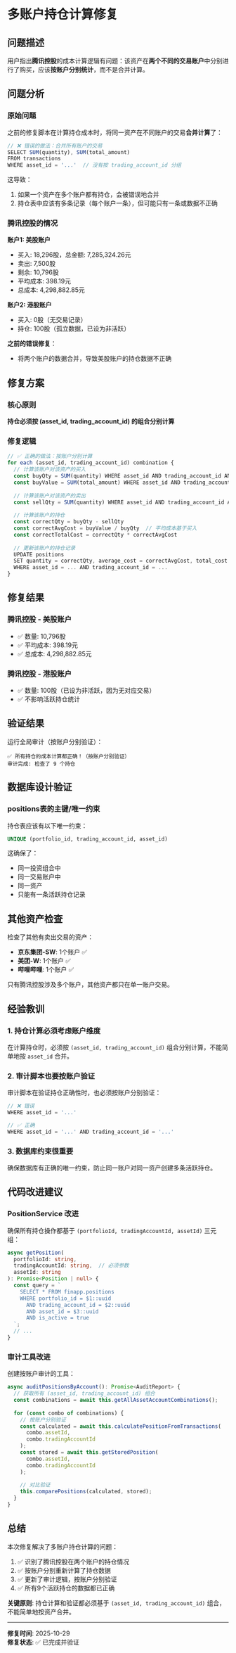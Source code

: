 # 多账户持仓计算修复

## 问题描述

用户指出**腾讯控股**的成本计算逻辑有问题：该资产在**两个不同的交易账户**中分别进行了购买，应该**按账户分别统计**，而不是合并计算。

## 问题分析

### 原始问题
之前的修复脚本在计算持仓成本时，将同一资产在不同账户的交易**合并计算**了：

```typescript
// ❌ 错误的做法：合并所有账户的交易
SELECT SUM(quantity), SUM(total_amount)
FROM transactions
WHERE asset_id = '...'  // 没有按 trading_account_id 分组
```

这导致：
1. 如果一个资产在多个账户都有持仓，会被错误地合并
2. 持仓表中应该有多条记录（每个账户一条），但可能只有一条或数据不正确

### 腾讯控股的情况

**账户1: 美股账户**
- 买入: 18,296股，总金额: 7,285,324.26元
- 卖出: 7,500股
- 剩余: 10,796股
- 平均成本: 398.19元
- 总成本: 4,298,882.85元

**账户2: 港股账户**  
- 买入: 0股（无交易记录）
- 持仓: 100股（孤立数据，已设为非活跃）

**之前的错误修复**：
- 将两个账户的数据合并，导致美股账户的持仓数据不正确

## 修复方案

### 核心原则
**持仓必须按 (asset_id, trading_account_id) 的组合分别计算**

### 修复逻辑

```typescript
// ✅ 正确的做法：按账户分别计算
for each (asset_id, trading_account_id) combination {
  // 计算该账户对该资产的买入
  const buyQty = SUM(quantity) WHERE asset_id AND trading_account_id AND is_buy
  const buyValue = SUM(total_amount) WHERE asset_id AND trading_account_id AND is_buy
  
  // 计算该账户对该资产的卖出
  const sellQty = SUM(quantity) WHERE asset_id AND trading_account_id AND is_sell
  
  // 计算该账户的持仓
  const correctQty = buyQty - sellQty
  const correctAvgCost = buyValue / buyQty  // 平均成本基于买入
  const correctTotalCost = correctQty * correctAvgCost
  
  // 更新该账户的持仓记录
  UPDATE positions 
  SET quantity = correctQty, average_cost = correctAvgCost, total_cost = correctTotalCost
  WHERE asset_id = ... AND trading_account_id = ...
}
```

## 修复结果

### 腾讯控股 - 美股账户
- ✅ 数量: 10,796股
- ✅ 平均成本: 398.19元
- ✅ 总成本: 4,298,882.85元

### 腾讯控股 - 港股账户
- ✅ 数量: 100股（已设为非活跃，因为无对应交易）
- ✅ 不影响活跃持仓统计

## 验证结果

运行全局审计（按账户分别验证）：
```
✅ 所有持仓的成本计算都正确！（按账户分别验证）
审计完成: 检查了 9 个持仓
```

## 数据库设计验证

### positions表的主键/唯一约束
持仓表应该有以下唯一约束：
```sql
UNIQUE (portfolio_id, trading_account_id, asset_id)
```

这确保了：
- 同一投资组合中
- 同一交易账户中
- 同一资产
- 只能有一条活跃持仓记录

## 其他资产检查

检查了其他有卖出交易的资产：
- **京东集团-SW**: 1个账户 ✅
- **美团-W**: 1个账户 ✅
- **哔哩哔哩**: 1个账户 ✅

只有腾讯控股涉及多个账户，其他资产都只在单一账户交易。

## 经验教训

### 1. 持仓计算必须考虑账户维度
在计算持仓时，必须按 `(asset_id, trading_account_id)` 组合分别计算，不能简单地按 `asset_id` 合并。

### 2. 审计脚本也要按账户验证
审计脚本在验证持仓正确性时，也必须按账户分别验证：
```typescript
// ❌ 错误
WHERE asset_id = '...'

// ✅ 正确  
WHERE asset_id = '...' AND trading_account_id = '...'
```

### 3. 数据库约束很重要
确保数据库有正确的唯一约束，防止同一账户对同一资产创建多条活跃持仓。

## 代码改进建议

### PositionService 改进
确保所有持仓操作都基于 `(portfolioId, tradingAccountId, assetId)` 三元组：

```typescript
async getPosition(
  portfolioId: string,
  tradingAccountId: string,  // 必须参数
  assetId: string
): Promise<Position | null> {
  const query = `
    SELECT * FROM finapp.positions 
    WHERE portfolio_id = $1::uuid 
      AND trading_account_id = $2::uuid 
      AND asset_id = $3::uuid
      AND is_active = true
  `;
  // ...
}
```

### 审计工具改进
创建按账户审计的工具：

```typescript
async auditPositionsByAccount(): Promise<AuditReport> {
  // 获取所有 (asset_id, trading_account_id) 组合
  const combinations = await this.getAllAssetAccountCombinations();
  
  for (const combo of combinations) {
    // 按账户分别验证
    const calculated = await this.calculatePositionFromTransactions(
      combo.assetId, 
      combo.tradingAccountId
    );
    const stored = await this.getStoredPosition(
      combo.assetId, 
      combo.tradingAccountId
    );
    
    // 对比验证
    this.comparePositions(calculated, stored);
  }
}
```

## 总结

本次修复解决了多账户持仓计算的问题：
1. ✅ 识别了腾讯控股在两个账户的持仓情况
2. ✅ 按账户分别重新计算了持仓数据
3. ✅ 更新了审计逻辑，按账户分别验证
4. ✅ 所有9个活跃持仓的数据都已正确

**关键原则**: 持仓计算和验证都必须基于 `(asset_id, trading_account_id)` 组合，不能简单地按资产合并。

---

**修复时间**: 2025-10-29  
**修复状态**: ✅ 已完成并验证
